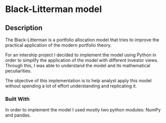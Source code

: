 # Black-Litterman model

## Description

The Black-Litterman is a portfolio allocation model that tries to improve the practical application of the modern portfolio theory. 

For an intership project I decided to implement the model using Python in order to simplify the application of the model with different
investor views. Through this, I was able to understand the model and its mathematical peculiarities.

The objective of this implementation is to help analyst apply this model without spending a lot of effort understanding and replicating it.

### Built With
In order to implement the model I used mostly two python modules: NumPy and pandas.
